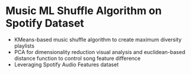 # Music ML Shuffle Algorithm on Spotify Dataset
- KMeans-based music shuffle algorithm to create maximum diversity playlists
- PCA for dimensionality reduction visual analysis and euclidean-based distance function to control song feature difference
- Leveraging Spotify Audio Features dataset
